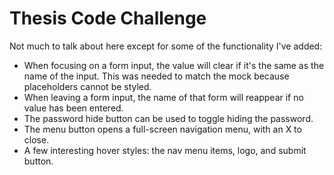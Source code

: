 # Thesis Code Challenge

Not much to talk about here except for some of the functionality I've added:

- When focusing on a form input, the value will clear if it's the same as the name of the input. This was needed to match the mock because placeholders cannot be styled.
- When leaving a form input, the name of that form will reappear if no value has been entered.
- The password hide button can be used to toggle hiding the password.
- The menu button opens a full-screen navigation menu, with an X to close.
- A few interesting hover styles: the nav menu items, logo, and submit button.
